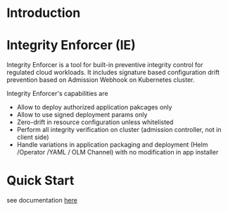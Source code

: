 # Introduction
   
# Integrity Enforcer (IE)
  Integrity Enforcer is a tool for built-in preventive integrity control for regulated cloud workloads. It includes signature based configuration drift prevention based on Admission Webhook on Kubernetes cluster.

  Integrity Enforcer's capabilities are 

  - Allow to deploy authorized application pakcages only
  - Allow to use signed deployment params only
  - Zero-drift in resource configuration unless whitelisted
  - Perform all integrity verification on cluster (admission controller, not in client side)
  - Handle variations in application packaging and deployment (Helm /Operator /YAML / OLM Channel) with no modification in app installer

# Quick Start
  see documentation [here](README_HOW_IE_WORKS.md)
 

  
